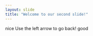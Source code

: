```yaml
---
layout: slide
title: "Welcome to our second slide!"
---
```

nice
Use the left arrow to go back!
good

